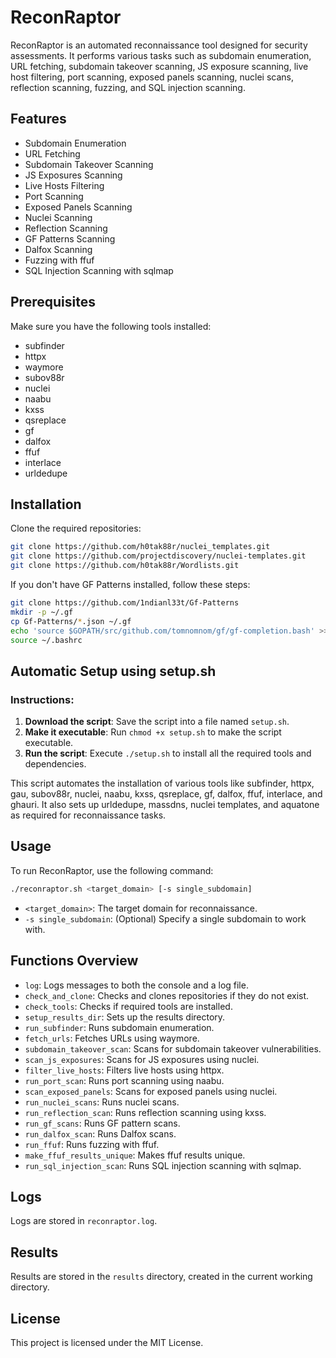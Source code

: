 # ReconRaptor

ReconRaptor is an automated reconnaissance tool designed for security assessments. It performs various tasks such as subdomain enumeration, URL fetching, subdomain takeover scanning, JS exposure scanning, live host filtering, port scanning, exposed panels scanning, nuclei scans, reflection scanning, fuzzing, and SQL injection scanning.

## Features

- Subdomain Enumeration
- URL Fetching
- Subdomain Takeover Scanning
- JS Exposures Scanning
- Live Hosts Filtering
- Port Scanning
- Exposed Panels Scanning
- Nuclei Scanning
- Reflection Scanning
- GF Patterns Scanning
- Dalfox Scanning
- Fuzzing with ffuf
- SQL Injection Scanning with sqlmap

## Prerequisites

Make sure you have the following tools installed:

- subfinder
- httpx
- waymore
- subov88r
- nuclei
- naabu
- kxss
- qsreplace
- gf
- dalfox
- ffuf
- interlace
- urldedupe

## Installation

Clone the required repositories:

```bash
git clone https://github.com/h0tak88r/nuclei_templates.git
git clone https://github.com/projectdiscovery/nuclei-templates.git
git clone https://github.com/h0tak88r/Wordlists.git
```

If you don't have GF Patterns installed, follow these steps:

```bash
git clone https://github.com/1ndianl33t/Gf-Patterns
mkdir -p ~/.gf
cp Gf-Patterns/*.json ~/.gf
echo 'source $GOPATH/src/github.com/tomnomnom/gf/gf-completion.bash' >> ~/.bashrc
source ~/.bashrc
```
## Automatic Setup using setup.sh

### Instructions:
1. **Download the script**: Save the script into a file named `setup.sh`.
2. **Make it executable**: Run `chmod +x setup.sh` to make the script executable.
3. **Run the script**: Execute `./setup.sh` to install all the required tools and dependencies.

This script automates the installation of various tools like subfinder, httpx, gau, subov88r, nuclei, naabu, kxss, qsreplace, gf, dalfox, ffuf, interlace, and ghauri. It also sets up urldedupe, massdns, nuclei templates, and aquatone as required for reconnaissance tasks.
## Usage

To run ReconRaptor, use the following command:

```bash
./reconraptor.sh <target_domain> [-s single_subdomain]
```

- `<target_domain>`: The target domain for reconnaissance.
- `-s single_subdomain`: (Optional) Specify a single subdomain to work with.

## Functions Overview

- `log`: Logs messages to both the console and a log file.
- `check_and_clone`: Checks and clones repositories if they do not exist.
- `check_tools`: Checks if required tools are installed.
- `setup_results_dir`: Sets up the results directory.
- `run_subfinder`: Runs subdomain enumeration.
- `fetch_urls`: Fetches URLs using waymore.
- `subdomain_takeover_scan`: Scans for subdomain takeover vulnerabilities.
- `scan_js_exposures`: Scans for JS exposures using nuclei.
- `filter_live_hosts`: Filters live hosts using httpx.
- `run_port_scan`: Runs port scanning using naabu.
- `scan_exposed_panels`: Scans for exposed panels using nuclei.
- `run_nuclei_scans`: Runs nuclei scans.
- `run_reflection_scan`: Runs reflection scanning using kxss.
- `run_gf_scans`: Runs GF pattern scans.
- `run_dalfox_scan`: Runs Dalfox scans.
- `run_ffuf`: Runs fuzzing with ffuf.
- `make_ffuf_results_unique`: Makes ffuf results unique.
- `run_sql_injection_scan`: Runs SQL injection scanning with sqlmap.

## Logs

Logs are stored in `reconraptor.log`.

## Results

Results are stored in the `results` directory, created in the current working directory.

## License

This project is licensed under the MIT License.
